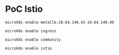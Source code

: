 # PoC Istio

```
microk8s enable metallb:10.64.140.43-10.64.140.49
```

```
microk8s enable ingress
```

```
microk8s enable community
```

```
microk8s enable istio
```
